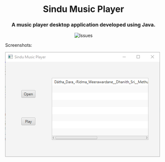 <h1 align="center"> Sindu Music Player </h1>
<h3 align="center">A music player desktop application developed using Java. </h3>

<p align="center">
<img alt="Issues" src="https://img.shields.io/badge/Development-Ongoing-brightgreen" />
</p>

Screenshots:

![Screenshot](https://github.com/UdithaIshan/sindu/blob/master/screenshots/Annotation%202020-10-08%20002958.png)
